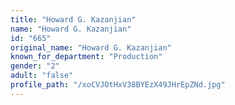 ```yaml
---
title: "Howard G. Kazanjian"
name: "Howard G. Kazanjian"
id: "665"
original_name: "Howard G. Kazanjian"
known_for_department: "Production"
gender: "2"
adult: "false"
profile_path: "/xoCVJOtHxV38BYEzX49JHrEpZNd.jpg"
---
```

